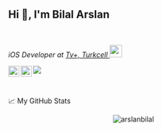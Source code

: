<h2> Hi 👋, I'm Bilal Arslan</h2>

<br>

<p><em>iOS Developer at <a href="https://www.turkcell.com.tr">Tv+, Turkcell </a><img src="https://s.turkcell.com.tr/SiteAssets/Hakkimizda/genel-bakis/logolarimiz/AMBLEM_SARI.png" width="25"></em></p>

<p align="left">
<a href="https://twitter.com/_bilalarslan">
  <img align="left" alt="Bilal Arslan, Twitter" width="22px" src="https://raw.githubusercontent.com/peterthehan/peterthehan/master/assets/twitter.svg" />
</a>
<a href="https://www.linkedin.com/in/bilal-arslan/">
  <img align="left" alt="Bilal Arslan's LinkedIN" width="22px" src="https://raw.githubusercontent.com/peterthehan/peterthehan/master/assets/linkedin.svg" />
</a>

![](https://visitor-badge.glitch.me/badge?page_id=arslanbilal.arslanbilal)
</p>

<br />

<!--
[![Top Langs](https://github-readme-stats.vercel.app/api/top-langs/?username=arslanbilal&layout=compact&theme=vision-friendly-dark)](https://github.com/anuraghazra/github-readme-stats)
-->

📈 My GitHub Stats

<p align="center"> <img src="https://github-readme-stats.vercel.app/api?username=arslanbilal&show_icons=true&theme=vision-friendly-dark&count_private=true" alt="arslanbilal"/>
